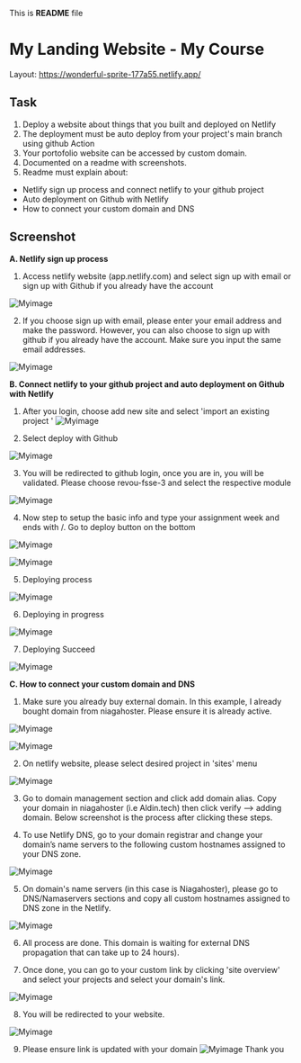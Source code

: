This is **README** file

# My Landing Website - My Course
Layout: https://wonderful-sprite-177a55.netlify.app/

## **Task**
1. Deploy a website about things that you built and deployed on Netlify
2. The deployment must be auto deploy from your project's main branch using github Action
3. Your portofolio website can be accessed by custom domain.
4. Documented on a readme with screenshots.
5. Readme must explain about:
- Netlify sign up process and connect netlify to your github project
- Auto deployment on Github with Netlify
- How to connect your custom domain and DNS

## **Screenshot**
**A. Netlify sign up process** 
1. Access netlify website (app.netlify.com) and select sign up with email or sign up with Github if you already have the account


![Myimage](./assets2/1.1%20Sign%20up%20process.JPG)

2. If you choose sign up with email, please enter your email address and make the password. However, you can also choose to sign up with github if you already have the account. Make sure you input the same email addresses.

![Myimage](./assets2/1.2%20Sign%20up%20using%20email.JPG)

**B. Connect netlify to your github project and auto deployment on Github with Netlify**

1. After you login, choose add new site and select 'import an existing project
'
![Myimage](./assets2/2.1%20Import%20project.JPG)


2. Select deploy with Github

![Myimage](./assets2/2.2%20Deploy%20with%20Github.JPG)

3. You will be redirected to github login, once you are in, you will be validated. Please choose revou-fsse-3 and select the respective module


![Myimage](./assets2/2.3%20Choose%20Revou%20and%20selected%20module.JPG)

4. Now step to setup the basic info and type your assignment week and ends with /. Go to deploy button on the bottom

![Myimage](./assets2/2.4.1%20Select%20and%20fill%20data.JPG)

![Myimage](./assets2/2.4.2%20Select%20and%20fill%20data.JPG)

5. Deploying process

![Myimage](./assets2/2.4.3%20Deploying.JPG)

6. Deploying in progress

![Myimage](./assets2/2.4.4%20Deploy%20in%20Progress.JPG)

7. Deploying Succeed

![Myimage](./assets2/2.4.5%20Deployed%20success.JPG)


**C. How to connect your custom domain and DNS**

1. Make sure you already buy external domain. In this example, I already bought domain from niagahoster. Please ensure it is already active.

![Myimage](./assets2/3.1%20Niagahoster%20active.JPG)

![Myimage](./assets2/3.2%20Niagahoster%20status.JPG)

2. On netlify website, please select desired project in 'sites' menu

![Myimage](./assets2/4.1%20Go%20to%20site%20configuration.JPG)

3. Go to domain management section and click add domain alias. Copy your domain in niagahoster (i.e Aldin.tech) then click verify --> adding domain. Below screenshot is the process after clicking these steps. 

4. To use Netlify DNS, go to your domain registrar and change your domain’s name servers to the following custom hostnames assigned to your DNS zone.

![Myimage](./assets2/4.4%20Domain%20DNS.JPG)

5. On domain's name servers (in this case is Niagahoster), please go to DNS/Namaservers sections and copy all custom hostnames assigned to DNS zone in the Netlify. 

![Myimage](./assets2/4.5%20Change%20Nameserver%20in%20niagahoster.JPG)

6. All process are done. This domain is waiting for external DNS propagation that can take up to 24 hours).

7. Once done, you can go to your custom link by clicking 'site overview' and select your projects and select your domain's link.

![Myimage](./assets2/4.6%20Go%20to%20your%20custom%20link.JPG)

8. You will be redirected to your website.

![Myimage](./assets2/4.7%20Redirect%20to%20website.JPG)

9. Please ensure link is updated with your domain
![Myimage](./assets2/4.8%20Link%20is%20updated.JPG)
Thank you